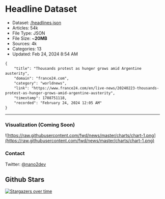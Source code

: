 # Headline Dataset

- Dataset: [/headlines.json](https://raw.githubusercontent.com/fwd/news/master/headlines.json) 
- Articles: 54k
- File Type: JSON
- File Size: ~**20MB**
- Sources: 4k
- Categories: 13
- Updated: Feb 24, 2024 8:54 AM

```
{
    "title": "Thousands protest as hunger grows amid Argentine austerity",
    "domain": "france24.com",
    "category": "worldnews",
    "link": "https://www.france24.com/en/live-news/20240223-thousands-protest-as-hunger-grows-amid-argentine-austerity",
    "timestamp": 1708751118,
    "recorded": "February 24, 2024 12:05 AM"
}
```

---

### Visualization (Coming Soon)

![https://raw.githubusercontent.com/fwd/news/master/charts/chart-1.png](https://raw.githubusercontent.com/fwd/news/master/charts/chart-1.png)

### Contact 

Twitter: [@nano2dev](https://twitter.com/nano2dev)

## Github Stars

[![Stargazers over time](https://starchart.cc/fwd/news.svg)](https://starchart.cc/fwd/news)
